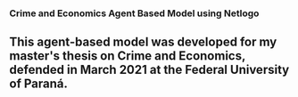 ### Crime and Economics Agent Based Model using Netlogo 
## This agent-based model was developed for my master's thesis on Crime and Economics, defended in March 2021 at the Federal University of Paraná.
